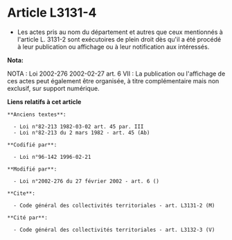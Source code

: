 # Article L3131-4

- Les actes pris au nom du département et autres que ceux mentionnés à l'article L. 3131-2 sont exécutoires de plein droit
dès qu'il a été procédé à leur publication ou affichage ou à leur notification aux intéressés.

**Nota:**

NOTA : Loi 2002-276 2002-02-27 art. 6 VII : La publication ou l'affichage de ces actes peut également être organisée, à titre
complémentaire mais non exclusif, sur support numérique.

**Liens relatifs à cet article**

	**Anciens textes**:

	  - Loi n°82-213 1982-03-02 art. 45 par. III
	  - Loi n°82-213 du 2 mars 1982 - art. 45 (Ab)

	**Codifié par**:

	  - Loi n°96-142 1996-02-21

	**Modifié par**:

	  - Loi n°2002-276 du 27 février 2002 - art. 6 ()

	**Cite**:

	  - Code général des collectivités territoriales - art. L3131-2 (M)

	**Cité par**:

	  - Code général des collectivités territoriales - art. L3132-3 (V)
